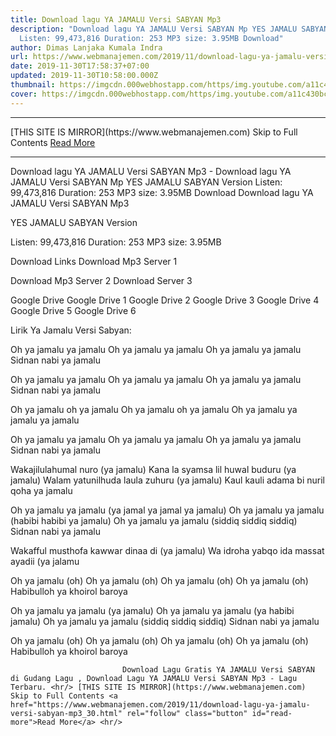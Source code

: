 ```yaml
---
title: Download lagu YA JAMALU Versi SABYAN Mp3
description: "Download lagu YA JAMALU Versi SABYAN Mp YES JAMALU SABYAN Version
  Listen: 99,473,816 Duration: 253 MP3 size: 3.95MB Download"
author: Dimas Lanjaka Kumala Indra
url: https://www.webmanajemen.com/2019/11/download-lagu-ya-jamalu-versi-sabyan-mp3_30.html
date: 2019-11-30T17:58:37+07:00
updated: 2019-11-30T10:58:00.000Z
thumbnail: https://imgcdn.000webhostapp.com/https/img.youtube.com/a11c430bcb15312e114ae421565c8300.jpeg
cover: https://imgcdn.000webhostapp.com/https/img.youtube.com/a11c430bcb15312e114ae421565c8300.jpeg
---
```


<hr/> [THIS SITE IS MIRROR](https://www.webmanajemen.com) Skip to Full Contents <a href="https://www.webmanajemen.com/2019/11/download-lagu-ya-jamalu-versi-sabyan-mp3_30.html" rel="follow" class="button" id="read-more">Read More</a> <hr/> Download lagu YA JAMALU Versi SABYAN Mp3 - Download lagu YA JAMALU Versi SABYAN Mp YES JAMALU SABYAN Version Listen: 99,473,816 Duration: 253 MP3 size: 3.95MB Download Download lagu YA JAMALU Versi SABYAN Mp3

  YES JAMALU SABYAN Version 

  Listen: 99,473,816 
  Duration: 253 
  MP3 size: 3.95MB 

  Download Links 
  Download Mp3 Server 1 

  Download Mp3 Server 2 
  Download Server 3 


  Google Drive   Google Drive 1 
  Google Drive 2 
  Google Drive 3 
  Google Drive 4 
  Google Drive 5 
  Google Drive 6 


                             
Lirik Ya Jamalu Versi Sabyan:
                             
Oh ya jamalu ya jamalu
  Oh ya jamalu ya jamalu
  Oh ya jamalu ya jamalu
  Sidnan nabi ya jamalu
  
  Oh ya jamalu ya jamalu
  Oh ya jamalu ya jamalu
  Oh ya jamalu ya jamalu
  Sidnan nabi ya jamalu
  
  Oh ya jamalu oh ya jamalu
  Oh ya jamalu oh ya jamalu 
  Oh ya jamalu ya jamalu ya jamalu
  
  Oh ya jamalu ya jamalu
  Oh ya jamalu ya jamalu
  Oh ya jamalu ya jamalu
  Sidnan nabi ya jamalu
  
  Wakajilulahumal nuro (ya jamalu)
  Kana la syamsa lil huwal buduru (ya jamalu)
  Walam yatunilhuda laula zuhuru (ya jamalu)
  Kaul kauli adama bi nuril qoha ya jamalu
  
  Oh ya jamalu ya jamalu (ya jamal ya jamal ya jamalu)
  Oh ya jamalu ya jamalu (habibi habibi ya jamalu)
  Oh ya jamalu ya jamalu (siddiq siddiq siddiq)
  Sidnan nabi ya jamalu
  
  Wakafful musthofa kawwar dinaa di (ya jamalu)
  Wa idroha yabqo ida massat ayadii (ya jalamu
  
  Oh ya jamalu (oh)
  Oh ya jamalu (oh)
  Oh ya jamalu (oh)
  Oh ya jamalu (oh)
  Habibulloh ya khoirol baroya
  
  Oh ya jamalu ya jamalu (ya jamalu)
  Oh ya jamalu ya jamalu (ya habibi jamalu)
  Oh ya jamalu ya jamalu (siddiq siddiq siddiq)
  Sidnan nabi ya jamalu
  
  Oh ya jamalu (oh)
  Oh ya jamalu (oh)
  Oh ya jamalu (oh)
  Oh ya jamalu (oh)
  Habibulloh ya khoirol baroya                                 
                                 
                             Download Lagu Gratis YA JAMALU Versi SABYAN di Gudang Lagu , Download Lagu YA JAMALU Versi SABYAN Mp3 - Lagu Terbaru. <hr/> [THIS SITE IS MIRROR](https://www.webmanajemen.com) Skip to Full Contents <a href="https://www.webmanajemen.com/2019/11/download-lagu-ya-jamalu-versi-sabyan-mp3_30.html" rel="follow" class="button" id="read-more">Read More</a> <hr/>